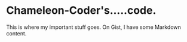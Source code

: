 # Chameleon-Coder's.....code.

This is where my important stuff goes. On Gist, I have some Markdown content.
